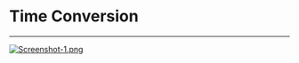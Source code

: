# Time Conversion
___
[![Screenshot-1.png](https://i.postimg.cc/9QtXHqhy/Screenshot-1.png)](https://postimg.cc/Xrq6wqXv)